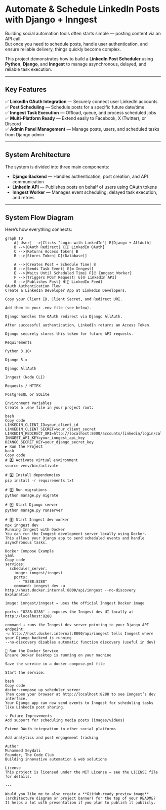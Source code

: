 # Automate & Schedule LinkedIn Posts with Django + Inngest

Building social automation tools often starts simple — posting content via an API call.  
But once you need to schedule posts, handle user authentication, and ensure reliable delivery, things quickly become complex.

This project demonstrates how to build a **LinkedIn Post Scheduler** using **Python**, **Django**, and **Inngest** to manage asynchronous, delayed, and reliable task execution.

---

##  Key Features

✅ **LinkedIn OAuth Integration** — Securely connect user LinkedIn accounts  
✅ **Post Scheduling** — Schedule posts for a specific future date/time  
✅ **Inngest Task Execution** — Offload, queue, and process scheduled jobs  
✅ **Multi-Platform Ready** — Extend easily to Facebook, X (Twitter), or Discord  
✅ **Admin Panel Management** — Manage posts, users, and scheduled tasks from Django admin  

---

##  System Architecture

The system is divided into three main components:

- **Django Backend** — Handles authentication, post creation, and API communication  
- **LinkedIn API** — Publishes posts on behalf of users using OAuth tokens  
- **Inngest Worker** — Manages event scheduling, delayed task execution, and retries  

---

##  System Flow Diagram

Here’s how everything connects:

```mermaid
graph TD
    A[ User] -->|Clicks "Login with LinkedIn"| B[Django + AllAuth]
    B -->|OAuth Redirect| C[🔗 LinkedIn OAuth]
    C -->|Returns Access Token| B
    B -->|Stores Token| D[(Database)]

    A -->|Creates Post + Schedule Time| B
    B -->|Sends Task Event| E[⚙️ Inngest]
    E -->|Waits Until Scheduled Time| F[⏰ Inngest Worker]
    F -->|Triggers POST Request| G[🌐 LinkedIn API]
    G -->|Publishes Post| H[📰 LinkedIn Feed]
OAuth Authentication Flow
Create a LinkedIn Developer App at LinkedIn Developers.

Copy your Client ID, Client Secret, and Redirect URI.

Add them to your .env file (see below).

Django handles the OAuth redirect via Django AllAuth.

After successful authentication, LinkedIn returns an Access Token.

Django securely stores this token for future API requests.

Requirements

Python 3.10+

Django 5.x

Django AllAuth

Inngest (Node CLI)

Requests / HTTPX

PostgreSQL or SQLite

Environment Variables
Create a .env file in your project root:

bash
Copy code
LINKEDIN_CLIENT_ID=your_client_id
LINKEDIN_CLIENT_SECRET=your_client_secret
LINKEDIN_REDIRECT_URI=http://localhost:8000/accounts/linkedin/login/callback/
INNGEST_API_KEY=your_inngest_api_key
DJANGO_SECRET_KEY=your_django_secret_key
▶️ Run the Project
bash
Copy code
# 1️⃣ Activate virtual environment
source venv/bin/activate

# 2️⃣ Install dependencies
pip install -r requirements.txt

# 3️⃣ Run migrations
python manage.py migrate

# 4️⃣ Start Django server
python manage.py runserver

# 5️⃣ Start Inngest dev worker
npx inngest dev
Running Inngest with Docker
You can run the Inngest development server locally using Docker.
This allows your Django app to send scheduled events and handle asynchronous tasks.

Docker Compose Example
yaml
Copy code
services:
  scheduler_server:
    image: inngest/inngest
    ports:
      - "8288:8288"
    command: inngest dev -u http://host.docker.internal:8000/api/inngest --no-discovery
Explanation

image: inngest/inngest → uses the official Inngest Docker image

ports: "8288:8288" → exposes the Inngest dev UI locally at http://localhost:8288

command → runs the Inngest dev server pointing to your Django API endpoint:
-u http://host.docker.internal:8000/api/inngest tells Inngest where your Django backend is running
--no-discovery disables automatic function discovery (useful in dev)

🏃 Run the Docker Service
Ensure Docker Desktop is running on your machine

Save the service in a docker-compose.yml file

Start the service:

bash
Copy code
docker-compose up scheduler_server
Then open your browser at http://localhost:8288 to see Inngest’s dev interface.
Your Django app can now send events to Inngest for scheduling tasks like LinkedIn post sharing.

💡 Future Improvements
Add support for scheduling media posts (images/videos)

Extend OAuth integration to other social platforms

Add analytics and post engagement tracking

Author
Muhammed Seydali
Founder, The Code Club
Building innovative automation & web solutions

License
This project is licensed under the MIT License — see the LICENSE file for details.

---

Would you like me to also create a **GitHub-ready preview image** (architecture diagram or project banner) for the top of your README?  
It helps a lot with presentation if you plan to publish it publicly.